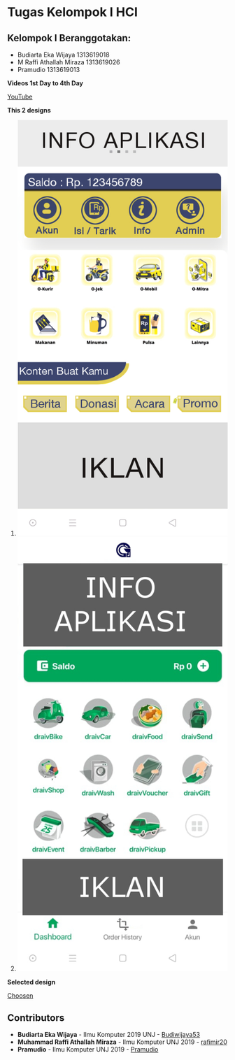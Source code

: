 # Tugas Kelompok I HCI

## Kelompok I Beranggotakan:
* Budiarta Eka Wijaya 1313619018
* M Raffi Athallah Miraza 1313619026
* Pramudio 1313619013

**Videos 1st Day to 4th Day**

[YouTube](https://youtu.be/FkvbJcha8Ag)


**This 2 designs**

1. ![First](https://github.com/rafimir20/kelompok-I-hci/blob/hw2/Task%202/mockup_1.jpeg)
2. ![Second](https://github.com/rafimir20/kelompok-I-hci/blob/hw2/Task%202/mockup_2.jpeg)


**Selected design**

[Choosen](https://github.com/rafimir20/kelompok-I-hci/blob/hw2/Task%202/mockup_1.jpeg)



## Contributors
* **Budiarta Eka Wijaya** - Ilmu Komputer 2019 UNJ - [Budiwijaya53](https://github.com/Budiwijaya53)
* **Muhammad Raffi Athallah Miraza** - Ilmu Komputer UNJ 2019 - [rafimir20](https://github.com/rafimir20)
* **Pramudio** - Ilmu Komputer UNJ 2019 - [Pramudio](https://github.com/Pramudio-Ilkom)

